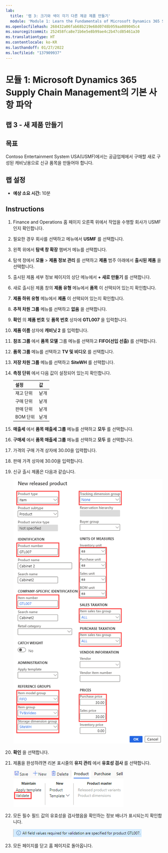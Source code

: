 ```yaml
---
lab:
  title: '랩 3: 크기와 색이 각기 다른 제공 제품 만들기'
  module: 'Module 1: Learn the Fundamentals of Microsoft Dynamics 365 Supply Chain Management'
ms.openlocfilehash: 268432a06fab68b219e68d0748b959aa089045c4
ms.sourcegitcommit: 252458fca8e71b6e5e8b99ae4c2b47cd85461a30
ms.translationtype: HT
ms.contentlocale: ko-KR
ms.lasthandoff: 01/27/2022
ms.locfileid: "137909937"
---
```

# <a name="module-1-learn-the-fundamentals-of-microsoft-dynamics-365-supply-chain-management"></a>모듈 1: Microsoft Dynamics 365 Supply Chain Management의 기본 사항 파악

## <a name="lab-3---create-a-new-product"></a>랩 3 - 새 제품 만들기

## <a name="objectives"></a>목표

Contoso Entertainment System USA(USMF)에서는 공급업체에서 구매할 새로 구성된 캐비닛용으로 신규 품목을 만들어야 합니다.

## <a name="lab-setup"></a>랩 설정

   - **예상 소요 시간:** 10분

## <a name="instructions"></a>Instructions

1. Finance and Operations 홈 페이지 오른쪽 위에서 작업을 수행할 회사가 USMF인지 확인합니다.

1. 필요한 경우 회사를 선택하고 메뉴에서 **USMF** 를 선택합니다.

1. 왼쪽 위에서 **탐색 창 확장** 햄버거 메뉴를 선택합니다.

1. 탐색 창에서 **모듈** > **제품 정보 관리** 를 선택하고 **제품** 범주 아래에서 **출시된 제품** 을 선택합니다.

1. 출시된 제품 세부 정보 페이지의 상단 메뉴에서 **+ 새로 만들기** 를 선택합니다.

1. 새로 출시된 제품 창의 **제품 유형** 메뉴에서 **품목** 이 선택되어 있는지 확인합니다.

1. **제품 하위 유형** 메뉴에서 **제품** 이 선택되어 있는지 확인합니다.

1. **추적 차원 그룹** 메뉴를 선택하고 **없음** 을 선택합니다.

1. **확인** 의 **제품 번호** 및 **품목 번호** 상자에 **GTL007** 을 입력합니다.

1. **제품 이름** 상자에 **캐비닛 2** 를 입력합니다.

1. **참조 그룹** 에서 **품목 모델** 그룹 메뉴를 선택하고 **FIFO(선입 선출)** 를 선택합니다.

1. **품목 그룹** 메뉴를 선택하고 **TV 및 비디오** 를 선택합니다.

1. **저장 차원 그룹** 메뉴를 선택하고 **SiteWH** 를 선택합니다.

1. **측정 단위** 에서 다음 값이 설정되어 있는지 확인합니다.

    | **설정**| **값**|
    | :--- | :--- |
    | 재고 단위| 낱개|
    | 구매 단위| 낱개|
    | 판매 단위| 낱개|
    | BOM 단위| 낱개|

1. **매출세** 에서 **품목 매출세 그룹** 메뉴를 선택하고 **모두** 를 선택합니다.

1. **구매세** 에서 **품목 매출세 그룹** 메뉴를 선택하고 **모두** 를 선택합니다.

1. 가격의 구매 가격 상자에 30.00을 입력합니다.

1. 판매 가격 상자에 30.00을 입력합니다.

1. 신규 출시 제품은 다음과 같습니다.

    ![완성된 신규 출시 제품 양식이 표시된 화면 이미지](./media/lp1-m2-new-release-product.png)

1. **확인** 을 선택합니다.

1. 제품을 완성하려면 리본 표시줄의 **유지 관리** 에서 **유효성 검사** 를 선택합니다.

    ![유효성 검사가 강조 표시된 리본 표시줄이 나와 있는 화면 이미지](./media/lp1-m2-validate-ribbon-bar.png)

1. 모든 필수 필드 값의 유효성을 검사했음을 확인하는 정보 배너가 표시되는지 확인합니다.

    ![모든 필수 필드의 유효성을 검사했다는 정보 알림의 화면 이미지](./media/lp1-m2-confirmation-of-validation.png)

1. 모든 페이지를 닫고 홈 페이지로 돌아옵니다.
